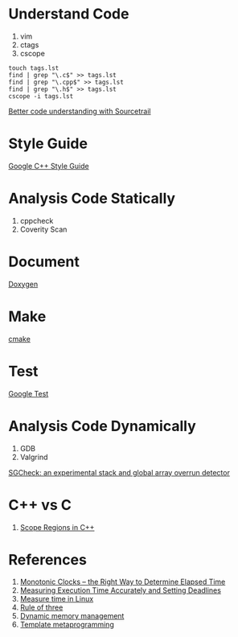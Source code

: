 
# Understand Code
1. vim
2. ctags
3. cscope

```
touch tags.lst
find | grep "\.c$" >> tags.lst
find | grep "\.cpp$" >> tags.lst
find | grep "\.h$" >> tags.lst
cscope -i tags.lst
```

[Better code understanding with Sourcetrail](https://www.bfilipek.com/2017/10/sourcetrail.html)

# Style Guide
[Google C++ Style Guide](https://google.github.io/styleguide/cppguide.html)

# Analysis Code Statically
1. cppcheck
2. Coverity Scan

# Document
[Doxygen](http://www.stack.nl/~dimitri/doxygen/)

# Make
[cmake](cmake.md)

# Test
[Google Test](https://github.com/google/googletest)

# Analysis Code Dynamically
1. GDB
2. Valgrind

[SGCheck: an experimental stack and global array overrun detector](http://valgrind.org/docs/manual/sg-manual.html)

# C++ vs C
1. [Scope Regions in C++](http://www.drdobbs.com/cpp/scope-regions-in-c/240002006)

# References
1. [Monotonic Clocks – the Right Way to Determine Elapsed Time](https://www.softwariness.com/articles/monotonic-clocks-windows-and-posix/)
2. [Measuring Execution Time Accurately and Setting Deadlines](http://john-ahlgren.blogspot.com/2013/09/measuring-execution-time-accurately-and.html)
3. [Measure time in Linux](http://stackoverflow.com/questions/12392278/measure-time-in-linux-time-vs-clock-vs-getrusage-vs-clock-gettime-vs-gettimeof)
4. [Rule of three](https://en.wikipedia.org/wiki/Rule_of_three_(C%2B%2B_programming))
5. [Dynamic memory management](http://en.cppreference.com/w/cpp/memory)
6. [Template metaprogramming](https://en.wikipedia.org/wiki/Template_metaprogramming)

